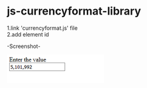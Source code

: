 # js-currencyformat-library

1.link 'currencyformat.js' file                                                                                                   
2.add element id 
<script>
     $(document).ready(function () {
         $("#element_id").currencyFormat({
             
         });
     });
 </script>
 
 
 -Screenshot-
 
![alt text](https://github.com/AnuruddhaEkanayake/js-currencyformat-library/blob/master/Screenshot_2019-01-31%20JSLibrary.png)
